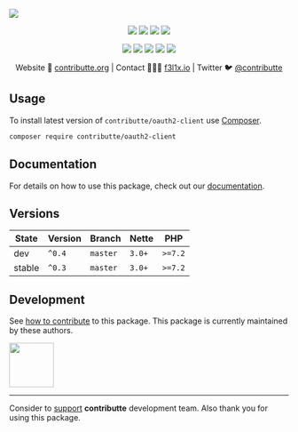 ![](https://heatbadger.now.sh/github/readme/contributte/oauth2-client/)

<p align=center>
    <a href="https://github.com/contributte/oauth2-client/actions"><img src="https://badgen.net/github/checks/contributte/oauth2-client"></a>
    <a href="https://coveralls.io/r/contributte/oauth2-client"><img src="https://badgen.net/coveralls/c/github/contributte/oauth2-client"></a>
    <a href="https://packagist.org/packages/contributte/oauth2-client"><img src="https://badgen.net/packagist/dm/contributte/oauth2-client"></a>
    <a href="https://packagist.org/packages/contributte/oauth2-client"><img src="https://badgen.net/packagist/v/contributte/oauth2-client"></a>
</p>
<p align=center>
    <a href="https://packagist.org/packages/contributte/oauth2-client"><img src="https://badgen.net/packagist/php/contributte/oauth2-client"></a>
    <a href="https://github.com/contributte/oauth2-client"><img src="https://badgen.net/github/license/contributte/oauth2-client"></a>
    <a href="https://bit.ly/ctteg"><img src="https://badgen.net/badge/support/gitter/cyan"></a>
    <a href="https://bit.ly/cttfo"><img src="https://badgen.net/badge/support/forum/yellow"></a>
    <a href="https://contributte.org/partners.html"><img src="https://badgen.net/badge/sponsor/donations/F96854"></a>
</p>

<p align=center>
    Website 🚀 <a href="https://contributte.org">contributte.org</a> | Contact 👨🏻‍💻 <a href="https://f3l1x.io">f3l1x.io</a> | Twitter 🐦 <a href="https://twitter.com/contributte">@contributte</a>
</p>

## Usage

To install latest version of `contributte/oauth2-client` use [Composer](https://getcomposer.com).

```bash
composer require contributte/oauth2-client
```

## Documentation

For details on how to use this package, check out our [documentation](.docs).

## Versions

|  State   | Version    |  Branch      | Nette    |  PHP     |
|----------|------------|--------------|----------|----------|
|  dev     |  `^0.4`    |  `master`    |  `3.0+`  |  `>=7.2` |
|  stable  |  `^0.3`    |  `master`    |  `3.0+`  |  `>=7.2` |

## Development

See [how to contribute](https://contributte.org) to this package. This package is currently maintained by these authors.

<a href="https://github.com/f3l1x">
    <img width="80" height="80" src="https://avatars.githubusercontent.com/f3l1x">
</a>

-----

Consider to [support](https://contributte.org/partners) **contributte** development team.
Also thank you for using this package.
